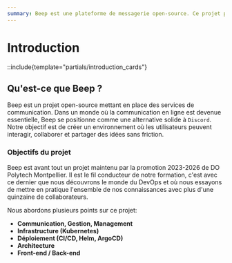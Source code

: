 ```yaml
---
summary: Beep est une plateforme de messagerie open-source. Ce projet propose une alternative libre à Discord !
---
```


# Introduction

::include{template="partials/introduction_cards"}

## Qu'est-ce que Beep ?

Beep est un projet open-source mettant en place des services de communication. Dans un monde où la communication
en ligne est devenue essentielle, Beep se positionne comme une alternative solide à `Discord`. Notre objectif est de créer un environnement où les utilisateurs peuvent interagir, collaborer et partager des idées sans friction.

### Objectifs du projet

Beep est avant tout un projet maintenu par la promotion 2023-2026 de DO Polytech Montpellier.
Il est le fil conducteur de notre formation, c'est avec ce dernier que nous découvrons le monde du DevOps et où nous
essayons de mettre en pratique l'ensemble de nos connaissances avec plus d'une quinzaine de collaborateurs.

Nous abordons plusieurs points sur ce projet:

- __Communication, Gestion, Management__
- __Infrastructure (Kubernetes)__
- __Déploiement (CI/CD, Helm, ArgoCD)__
- __Architecture__
- __Front-end / Back-end__
